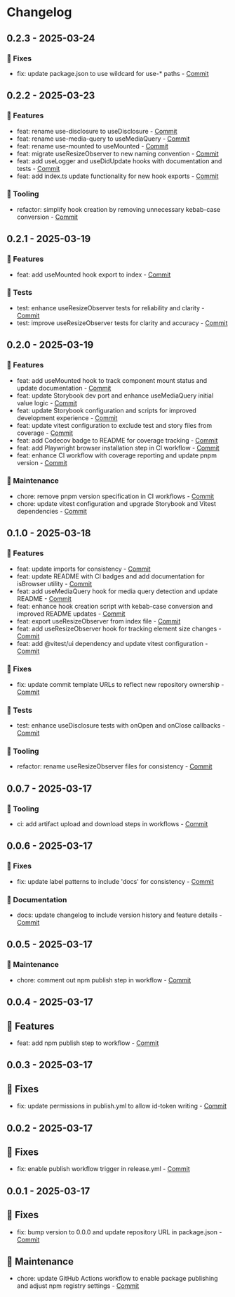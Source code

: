 # Changelog

## 0.2.3 - 2025-03-24

### 🐛 Fixes

- fix: update package.json to use wildcard for use-* paths - [Commit](https://github.com/kaelui/hooks/commit/269bbe681e8c3cf1ad8fe58963adb07a494cbbe1)

## 0.2.2 - 2025-03-23

### 🚀 Features

- feat: rename use-disclosure to useDisclosure - [Commit](https://github.com/kaelui/hooks/commit/a59ddebcce91f208cd707e0d1c7cf56ac69dad64)
- feat: rename use-media-query to useMediaQuery - [Commit](https://github.com/kaelui/hooks/commit/3539989447faf209ba03e3490cf6fcd78e0e6444)
- feat: rename use-mounted to useMounted - [Commit](https://github.com/kaelui/hooks/commit/60aa5fbda41487df50398e01e68a510e526cc606)
- feat: migrate useResizeObserver to new naming convention - [Commit](https://github.com/kaelui/hooks/commit/ff84cea24032c5e872931f49130d1e2f47f058e3)
- feat: add useLogger and useDidUpdate hooks with documentation and tests - [Commit](https://github.com/kaelui/hooks/commit/e31e4e69c65059521a0d41a1b5570307080e80a1)
- feat: add index.ts update functionality for new hook exports - [Commit](https://github.com/kaelui/hooks/commit/6c044188d588776722138e1a239005c982594db7)

### 🧰 Tooling

- refactor: simplify hook creation by removing unnecessary kebab-case conversion - [Commit](https://github.com/kaelui/hooks/commit/4025e396fe57fd7c77defa641a35167403a27888)

## 0.2.1 - 2025-03-19

### 🚀 Features

- feat: add useMounted hook export to index - [Commit](https://github.com/kaelui/hooks/commit/1449624f584377c4285484547e357242578b1257)

### 🧪 Tests

- test: enhance useResizeObserver tests for reliability and clarity - [Commit](https://github.com/kaelui/hooks/commit/c9f0f6f22f163b96af856a2d9d27220a73e95602)
- test: improve useResizeObserver tests for clarity and accuracy - [Commit](https://github.com/kaelui/hooks/commit/0fc740263a38caf7045c1b148ad8b3e653270d62)

## 0.2.0 - 2025-03-19

### 🚀 Features

- feat: add useMounted hook to track component mount status and update documentation - [Commit](https://github.com/kaelui/hooks/commit/465e65ef2123f9eb2cce342b734897b20cee81ce)
- feat: update Storybook dev port and enhance useMediaQuery initial value logic - [Commit](https://github.com/kaelui/hooks/commit/bfdad3eaf9d059f34f13cde6c65d7548015419e4)
- feat: update Storybook configuration and scripts for improved development experience - [Commit](https://github.com/kaelui/hooks/commit/d05d34e9d06b1db2ff656b1837fdcf1bb8b5b74d)
- feat: update vitest configuration to exclude test and story files from coverage - [Commit](https://github.com/kaelui/hooks/commit/ccbc6ddb9a075e2d750f5a2b3724b28ca0e17dc3)
- feat: add Codecov badge to README for coverage tracking - [Commit](https://github.com/kaelui/hooks/commit/58dbbff2c2bef52760a3e7b02e6945c4d4eb65a1)
- feat: add Playwright browser installation step in CI workflow - [Commit](https://github.com/kaelui/hooks/commit/2c10039d53a7911344227174dbdbfbcee9393277)
- feat: enhance CI workflow with coverage reporting and update pnpm version - [Commit](https://github.com/kaelui/hooks/commit/b7e15733217fdcb95f7b54277cc8bdda04e6de8f)

### 🔧 Maintenance

- chore: remove pnpm version specification in CI workflows - [Commit](https://github.com/kaelui/hooks/commit/e4690f7adaa28d255164a4b540ae04ba361e4771)
- chore: update vitest configuration and upgrade Storybook and Vitest dependencies - [Commit](https://github.com/kaelui/hooks/commit/a809a9a157a20daeb4df2309b6344f98f268f7ae)

## 0.1.0 - 2025-03-18

### 🚀 Features

- feat: update imports for consistency - [Commit](https://github.com/kaelui/hooks/commit/c3ab833b8560472ae13b12b1264f9ee77e8c5200)
- feat: update README with CI badges and add documentation for isBrowser utility - [Commit](https://github.com/kaelui/hooks/commit/880534d643800fea608ea71f53351d9d15d0cf06)
- feat: add useMediaQuery hook for media query detection and update README - [Commit](https://github.com/kaelui/hooks/commit/3a0f803898fdc9e33a2e5b005a88e40ba95037d9)
- feat: enhance hook creation script with kebab-case conversion and improved README updates - [Commit](https://github.com/kaelui/hooks/commit/2e711c75149831691abfcec79f6baa5718a2614e)
- feat: export useResizeObserver from index file - [Commit](https://github.com/kaelui/hooks/commit/8ecdd2a37b4d8bb28b8a32075d1189803b482f66)
- feat: add useResizeObserver hook for tracking element size changes - [Commit](https://github.com/kaelui/hooks/commit/ca096c175deb095db4ccdb18046b67d8110c2c6c)
- feat: add @vitest/ui dependency and update vitest configuration - [Commit](https://github.com/kaelui/hooks/commit/774c5720ee5f7cedb46dc83a30118c83fd576ba9)

### 🐛 Fixes

- fix: update commit template URLs to reflect new repository ownership - [Commit](https://github.com/kaelui/hooks/commit/bc6ee64af9057c837db02a3c22941e6df791a34d)

### 🧪 Tests

- test: enhance useDisclosure tests with onOpen and onClose callbacks - [Commit](https://github.com/kaelui/hooks/commit/588ec8bc83f56871c7858268c3b02fa57a90fd0d)

### 🧰 Tooling

- refactor: rename useResizeObserver files for consistency - [Commit](https://github.com/kaelui/hooks/commit/9ce79529c3e0aded8974fdfefa73cad9dd7fa329)

## 0.0.7 - 2025-03-17

### 🧰 Tooling

- ci: add artifact upload and download steps in workflows - [Commit](https://github.com/kaelui/hooks/commit/64949f26a79b7b4e7f5340b7d72405af14dd6c57)

## 0.0.6 - 2025-03-17

### 🐛 Fixes

- fix: update label patterns to include 'docs' for consistency - [Commit](https://github.com/kaelui/hooks/commit/a52a776ed8b506834a30705a5ff3b59b04995b43)

### 📝 Documentation

- docs: update changelog to include version history and feature details - [Commit](https://github.com/kaelui/hooks/commit/3c1ca5b8a336b8a4e4146cb5aef6917f5a22d580)

## 0.0.5 - 2025-03-17

### 🔧 Maintenance

- chore: comment out npm publish step in workflow - [Commit](https://github.com/kaelui/hooks/commit/ed936de0f38a4b9609e596236f745c75006a85ad)

## 0.0.4 - 2025-03-17

## 🚀 Features

- feat: add npm publish step to workflow - [Commit](https://github.com/kaelui/hooks/commit/d1978b4b9d80066ecf22805ecd585294e79306ee)

## 0.0.3 - 2025-03-17

## 🐛 Fixes

- fix: update permissions in publish.yml to allow id-token writing - [Commit](https://github.com/kaelui/hooks/commit/8bf59f8bb6f3c0518d3b27e4ccb896bacec1b50a)

## 0.0.2 - 2025-03-17

## 🐛 Fixes

- fix: enable publish workflow trigger in release.yml - [Commit](https://github.com/kaelui/hooks/commit/82a7d898d7a81b8685af53a0be373f5e53edcb65)

## 0.0.1 - 2025-03-17

## 🐛 Fixes

- fix: bump version to 0.0.0 and update repository URL in package.json - [Commit](https://github.com/kaelui/hooks/commit/4fe6aed601497481868be07c13b445d2d7b73b1d)

## 🔧 Maintenance

- chore: update GitHub Actions workflow to enable package publishing and adjust npm registry settings - [Commit](https://github.com/kaelui/hooks/commit/f9cd3db90fd830b8e6d1d7331e44bd7104653096)
